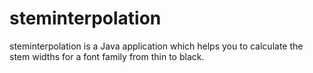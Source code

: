 # steminterpolation
steminterpolation is a Java application which helps you to calculate the stem widths for a font family from thin to black.
